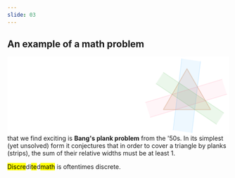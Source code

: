 ```yaml
---
slide: 03
---
```



## An example of a math problem

<div class="r-stack">
  <img src="assets/img/bang.png" style="float:right;">
  <p>that we find exciting is <b>Bang's plank problem</b> from the '50s. In its simplest (yet unsolved) form it conjectures that in order to cover a triangle by planks (strips), the sum of their relative widths must be at least 1. </p>
</div>

<mark>Discre</mark>di<mark>te</mark>d<mark>math</mark> is oftentimes discrete.
